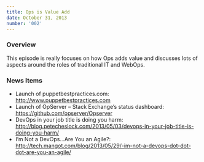 ```yaml
---
title: Ops is Value Add
date: October 31, 2013
number: '002'
---
```

### Overview

This episode is really focuses on how Ops adds value and discusses lots of aspects around the roles of traditional IT and WebOps.

### News Items

* Launch of puppetbestpractices.com: http://www.puppetbestpractices.com
* Launch of OpServer – Stack Exchange’s status dashboard: https://github.com/opserver/Opserver
* DevOps in your job title is doing you harm: http://blog.petecheslock.com/2013/05/03/devops-in-your-job-title-is-doing-you-harm/
* I’m Not a DevOps…Are You an Agile?: http://tech.mangot.com/blog/2013/05/29/-im-not-a-devops-dot-dot-dot-are-you-an-agile/
